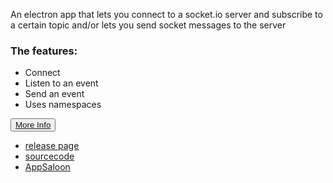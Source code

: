 An electron app that lets you connect to a socket.io server and subscribe to a certain topic and/or lets you send socket messages to the server

 <div class="center-wrapper">
<h3>The features:</h3>
<div class="list-wrapper">
  <ul>
    <li>Connect</li>
    <li>Listen to an event</li>
    <li>Send an event</li>
    <li>Uses namespaces</li>
  </ul>
  </div>
  <button class="download">
            <a href="https://github.com/AppSaloon/socket.io-tester/archive/master.zip">More Info</a>
  </button>
</div>
<div class="justify-wrapper">
 <ul>
     <li><a href="https://github.com/AppSaloon/socket.io-tester/releases">release page</a></li>
     <li><a href="https://github.com/AppSaloon/socket.io-tester">sourcecode</a></li>
     <li><a href="https://appsaloon.be/">AppSaloon</a></li>
  </ul>
</div>

